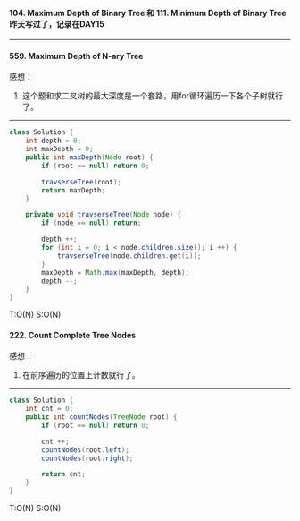 #### 104. Maximum Depth of Binary Tree 和 111. Minimum Depth of Binary Tree 昨天写过了，记录在DAY15

---
#### 559. Maximum Depth of N-ary Tree

感想：

1. 这个题和求二叉树的最大深度是一个套路，用for循环遍历一下各个子树就行了。

---
```java
class Solution {
    int depth = 0;
    int maxDepth = 0;
    public int maxDepth(Node root) {
        if (root == null) return 0;

        travserseTree(root);
        return maxDepth;
    }

    private void travserseTree(Node node) {
        if (node == null) return;

        depth ++;
        for (int i = 0; i < node.children.size(); i ++) {
            travserseTree(node.children.get(i)); 
        }
        maxDepth = Math.max(maxDepth, depth);
        depth --;
    }
}
```
T:O(N) S:O(N)

#### 222. Count Complete Tree Nodes

感想：

1. 在前序遍历的位置上计数就行了。

---
```java
class Solution {
    int cnt = 0;
    public int countNodes(TreeNode root) {
        if (root == null) return 0;

        cnt ++;
        countNodes(root.left);
        countNodes(root.right);

        return cnt;
    }
}
```
T:O(N) S:O(N)